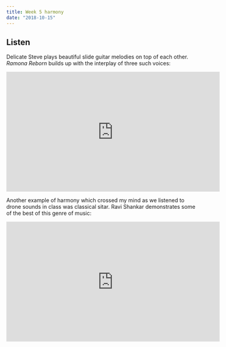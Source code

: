 ```yaml
---
title: Week 5 harmony
date: "2018-10-15"
---
```


## Listen

Delicate Steve plays beautiful slide guitar melodies on top of each other. _Ramona Reborn_ builds up with the interplay of three such voices:

<iframe width="560" height="315" src="https://www.youtube-nocookie.com/embed/NJhxCgvac3k?rel=0" frameborder="0" allow="autoplay; encrypted-media" allowfullscreen></iframe>

Another example of harmony which crossed my mind as we listened to drone sounds in class was classical sitar. Ravi Shankar demonstrates some of the best of this genre of music:

<iframe width="560" height="315" src="https://www.youtube-nocookie.com/embed/gMk2eTqPLWk?rel=0&amp;start=1158" frameborder="0" allow="autoplay; encrypted-media" allowfullscreen></iframe>
